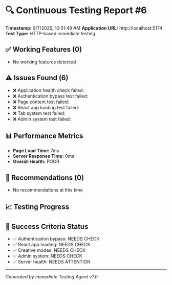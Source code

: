
# 🔍 Continuous Testing Report #6
**Timestamp:** 9/7/2025, 10:51:49 AM
**Application URL:** http://localhost:5174
**Test Type:** HTTP-based immediate testing

## ✅ Working Features (0)
- No working features detected

## ⚠️ Issues Found (6)
- ❌ Application health check failed: 
- ❌ Authentication bypass test failed: 
- ❌ Page content test failed: 
- ❌ React app loading test failed: 
- ❌ Tab system test failed: 
- ❌ Admin system test failed: 

## 📊 Performance Metrics
- **Page Load Time:** 7ms
- **Server Response Time:** 0ms
- **Overall Health:** POOR

## 🎯 Recommendations (0)
- No recommendations at this time

## 📈 Testing Progress


## 🎯 Success Criteria Status
- ✅ Authentication bypass: NEEDS CHECK
- ✅ React app loading: NEEDS CHECK
- ✅ Creative modes: NEEDS CHECK
- ✅ Admin system: NEEDS CHECK
- ✅ Server health: NEEDS ATTENTION

---
*Generated by Immediate Testing Agent v1.0*
